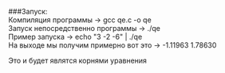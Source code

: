 ###Запуск:  
Компиляция программы -> gcc qe.c -o qe  
Запуск непосредственно программы -> ./qe  
Пример запуска -> echo "3 -2 -6" | ./qe  
На выходе мы получим примерно вот это -> -1.11963 1.78630  
  
Это и будет являтся корнями уравнения
